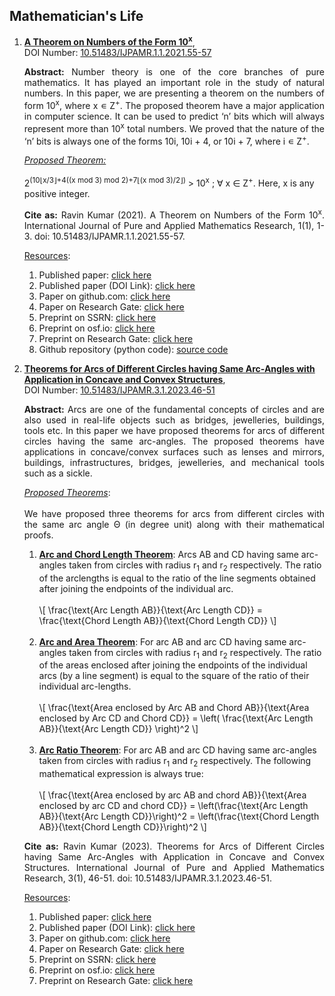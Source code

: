 Mathematician's Life
---- 
<p align="justify">
<ol>
     <li><a href="https://mr-ravin.github.io/mathematician/static/media/A_Theorem_on_Numbers_of_the_Form_10%5Ex.6ce02303.pdf" className="colorset" target="_blank" rel="noopener noreferrer"><b>A Theorem on Numbers of the Form 10<sup>x</sup></b></a>,<br/>
      DOI Number: <a href="https://doi.org/10.51483/IJPAMR.1.1.2021.55-57">10.51483/IJPAMR.1.1.2021.55-57</a>
          <p align="justify"><b> Abstract:</b> Number theory is one of the core branches of pure mathematics. It has played an important role in the study of natural numbers. In this paper, we are presenting a theorem on the numbers of form 10<sup>x</sup>, where x ∊ Z<sup>+</sup>. The proposed theorem have a major application in computer science. It can be used to predict ‘n’ bits which will always represent more than 10<sup>x</sup> total numbers. We proved that the nature of the ‘n’ bits is always one of the forms 10i, 10i + 4, or 10i + 7, where i ∊ Z<sup>+</sup>. 
          </p>
          <p>
          <u><i>Proposed Theorem:</i></u>
          <br/><br/>
          2<sup>(10⌊x/3⌋+4((x mod 3) mod 2)+7⌊(x mod 3)/2⌋)</sup> &gt; 10<sup>x</sup>  ; ∀ x ∈ Z<sup>+</sup>. Here, x is any positive integer.
          </p>
          <p align="justify"><b>Cite as:</b> Ravin Kumar (2021). A Theorem on Numbers of the Form 10<sup>x</sup>. International Journal of Pure and Applied Mathematics Research, 1(1), 1-3. doi: 10.51483/IJPAMR.1.1.2021.55-57.</p>
     <p align="justify">
     <u>Resources</u>:
     <br/>
     <ol>
     <li>Published paper: <a target="_blank" rel="noopener noreferrer" href="https://mr-ravin.github.io/mathematician/static/media/A_Theorem_on_Numbers_of_the_Form_10%5Ex.6ce02303.pdf">click here</a></li>
     <li>Published paper (DOI Link): <a target="_blank" rel="noopener noreferrer" href="https://doi.org/10.51483/IJPAMR.1.1.2021.55-57">click here</a></li>
     <li>Paper on github.com: <a target="_blank" rel="noopener noreferrer" href="https://mr-ravin.github.io/mathematician/static/media/A_Theorem_on_Numbers_of_the_Form_10%5Ex.6ce02303.pdf">click here</a></li>
     <li>Paper on Research Gate: <a target="_blank" rel="noopener noreferrer" href="https://www.researchgate.net/publication/355795996_A_Theorem_on_Numbers_of_the_Form_10x">click here</a></li>
     <li>Preprint on SSRN: <a target="_blank" rel="noopener noreferrer" href="https://papers.ssrn.com/sol3/papers.cfm?abstract_id=3460506">click here</a></li>
     <li>Preprint on osf.io: <a target="_blank" rel="noopener noreferrer" href="https://osf.io/ku45y">click here</a></li>
     <li>Preprint on Research Gate: <a target="_blank" rel="noopener noreferrer" href="https://www.researchgate.net/publication/336386729_A_Theorem_on_Numbers_of_the_Form_10x">click here</a></li>
     <li>Github repository (python code): <a target="_blank" rel="noopener noreferrer" href="https://github.com/mr-ravin/theorem10">source code</a></li> 
     </ol>
     </p>      
    </li>
     <li><a href="https://mr-ravin.github.io/mathematician/static/media/TheoremsForArcsOfDifferentCircles.3d3f1b808d7cc9312931.pdf" className="colorset" target="_blank" rel="noopener noreferrer"><b>Theorems for Arcs of Different Circles having Same Arc-Angles with Application in Concave and Convex Structures</b></a>,<br/>
          DOI Number: <a href="https://www.svedbergopen.com/files/1686285460_3_IJPAMR202208151658IN_(46-51).pdf">10.51483/IJPAMR.3.1.2023.46-51</a>
          <p align="justify"><b> Abstract:</b> Arcs are one of the fundamental concepts of circles and are also used in real-life objects such as bridges, jewelleries, buildings, tools etc. In this paper we have proposed theorems for arcs of different circles having the same arc-angles. The proposed theorems have applications in concave/convex surfaces such as lenses and mirrors, buildings, infrastructures, bridges, jewelleries, and mechanical tools such as a sickle.</p>
          <p align="justify">
          <u><i>Proposed Theorems</i></u>: <br/><br/>
          We have proposed three theorems for arcs from different circles with the same arc angle &Theta; (in degree unit) along with
          their mathematical proofs.<br/>
          <ol>
          <li>
          <b><u>Arc and Chord Length Theorem</u></b>: Arcs AB and CD having same arc-angles taken from circles with radius r<sub>1</sub> and r<sub>2</sub> respectively. The ratio of the arclengths is equal to the ratio of the line segments obtained after joining the endpoints of the individual arc.
          <br/><br/>
\[
\frac{\text{Arc Length AB}}{\text{Arc Length CD}} = \frac{\text{Chord Length AB}}{\text{Chord Length CD}}
\]
          <br/>
          </li>
          <br/>
          <li>
          <b><u>Arc and Area Theorem</u></b>: For arc AB and arc CD having same arc-angles taken from circles with radius r<sub>1</sub> and r<sub>2</sub> respectively. The ratio of the areas enclosed after joining the endpoints of the individual arcs (by a line segment) is equal to the square of the ratio of their individual arc-lengths.
          <br/><br/>
\[
\frac{\text{Area enclosed by Arc AB and Chord AB}}{\text{Area enclosed by Arc CD and Chord CD}} = \left( \frac{\text{Arc Length AB}}{\text{Arc Length CD}} \right)^2
\]
          <br/>
          </li>
          <br/>
          <li>
          <b><u>Arc Ratio Theorem</u></b>: For arc AB and arc CD having same arc-angles taken from circles with radius r<sub>1</sub> and r<sub>2</sub> respectively.  The following
          mathematical expression is always true:
          <br/><br/>
\[ 
\frac{\text{Area enclosed by arc AB and chord AB}}{\text{Area enclosed by arc CD and chord CD}} = \left(\frac{\text{Arc Length AB}}{\text{Arc Length CD}}\right)^2 = \left(\frac{\text{Chord Length AB}}{\text{Chord Length CD}}\right)^2 
\]         
          <br/>
          </li>
          </ol>
          </p>
          <p align="justify"><b>Cite as:</b> Ravin Kumar (2023). Theorems for Arcs of Different Circles having Same Arc-Angles with Application in Concave and Convex Structures. International Journal of Pure and Applied Mathematics Research, 3(1), 46-51. doi: 10.51483/IJPAMR.3.1.2023.46-51.</p>
     <p align="justify">
     <u>Resources</u>:
     <br/>
     <ol>
     <li>Published paper: <a target="_blank" rel="noopener noreferrer" href="https://www.svedbergopen.com/files/1686285460_3_IJPAMR202208151658IN_(46-51).pdf">click here</a></li>
     <li>Published paper (DOI Link): <a target="_blank" rel="noopener noreferrer" href="https://doi.org/10.51483/IJPAMR.3.xx.2023.46-51">click here</a></li>
     <li>Paper on github.com: <a target="_blank" rel="noopener noreferrer" href="https://mr-ravin.github.io/mathematician/static/media/TheoremsForArcsOfDifferentCircles.3d3f1b808d7cc9312931.pdf">click here</a></li>
     <li>Paper on Research Gate: <a target="_blank" rel="noopener noreferrer" href="https://www.researchgate.net/publication/371418079_Theorems_for_Arcs_of_Different_Circles_Having_Same_Arc-Angles_with_Application_in_Concave_and_Convex_Structures">click here</a></li>
     <li>Preprint on SSRN: <a target="_blank" rel="noopener noreferrer" href="https://papers.ssrn.com/sol3/papers.cfm?abstract_id=4474362">click here</a></li>
     <li>Preprint on osf.io: <a target="_blank" rel="noopener noreferrer" href="https://osf.io/s2azj">click here</a></li>
     <li>Preprint on Research Gate: <a target="_blank" rel="noopener noreferrer" href="https://www.researchgate.net/publication/371713594_Theorems_for_Arcs_of_Different_Circles_having_Same_Arc-Angles_with_Application_in_Concave_and_Convex_Structures">click here</a></li>
     </ol>
     </p>      
     </li>
</ol>
</p>
